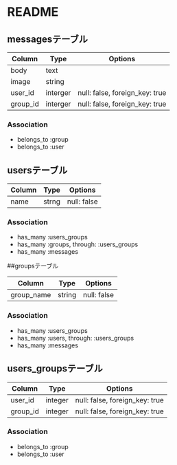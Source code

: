 # README
## messagesテーブル

|Column|Type|Options|
|------|----|-------|
|body|text||
|image|string||
|user_id|interger|null: false, foreign_key: true|
|group_id|interger|null: false, foreign_key: true|

### Association
- belongs_to :group
- belongs_to :user

## usersテーブル

|Column|Type|Options|
|------|----|-------|
|name|strng|null: false|

### Association

- has_many :users_groups
- has_many :groups, through: :users_groups
- has_many :messages



##groupsテーブル

|Column|Type|Options|
|------|----|-------|
|group_name|string|null: false|

### Association
- has_many :users_groups
- has_many :users, through: :users_groups
- has_many :messages

## users_groupsテーブル

|Column|Type|Options|
|------|----|-------|
|user_id|integer|null: false, foreign_key: true|
|group_id|integer|null: false, foreign_key: true|

### Association
- belongs_to :group
- belongs_to :user


